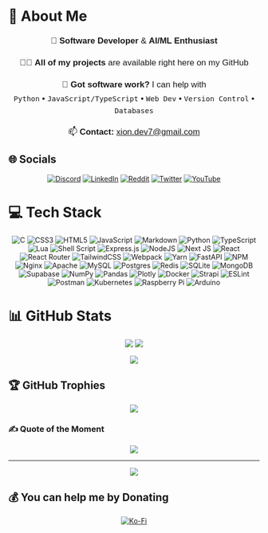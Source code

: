 
# 💫 About Me

<div align="center" style="font-size: 17px; line-height: 1.6; font-family: sans-serif;">

  <p>🌱 <strong>Software Developer</strong> & <strong>AI/ML Enthusiast</strong></p>

  <p>👨‍💻 <strong>All of my projects</strong> are available right here on my GitHub</p>

  <p>💬 <strong>Got software work?</strong> I can help with <br>
     <code>Python</code> • <code>JavaScript/TypeScript</code> • <code>Web Dev</code> • <code>Version Control</code> • <code>Databases</code>
  </p>

  <p>📫 <strong>Contact:</strong> <a href="mailto:xion.dev7@gmail.com">xion.dev7@gmail.com</a></p>

</div>


## 🌐 Socials
<div align="center">
  
[![Discord](https://img.shields.io/badge/Discord-%237289DA.svg?logo=discord&logoColor=white)](https://discord.gg/nUTztmC6SG) 
[![LinkedIn](https://img.shields.io/badge/LinkedIn-%230077B5.svg?logo=linkedin&logoColor=white)](https://linkedin.com/in/xion-wang) 
[![Reddit](https://img.shields.io/badge/Reddit-%23FF4500.svg?logo=Reddit&logoColor=white)](https://reddit.com/user/xionwang) 
[![Twitter](https://img.shields.io/badge/Twitter-%231DA1F2.svg?logo=Twitter&logoColor=white)](https://twitter.com/its_xwang) 
[![YouTube](https://img.shields.io/badge/YouTube-%23FF0000.svg?logo=YouTube&logoColor=white)](https://youtube.com/c/UCj1yIDlZMwTlK52IcndpQtg)

</div>

# 💻 Tech Stack
<div align="center">

![C](https://img.shields.io/badge/c-%2300599C.svg?style=for-the-badge&logo=c&logoColor=white) 
![CSS3](https://img.shields.io/badge/css3-%231572B6.svg?style=for-the-badge&logo=css3&logoColor=white) 
![HTML5](https://img.shields.io/badge/html5-%23E34F26.svg?style=for-the-badge&logo=html5&logoColor=white) 
![JavaScript](https://img.shields.io/badge/javascript-%23323330.svg?style=for-the-badge&logo=javascript&logoColor=%23F7DF1E) 
![Markdown](https://img.shields.io/badge/markdown-%23000000.svg?style=for-the-badge&logo=markdown&logoColor=white) 
![Python](https://img.shields.io/badge/python-3670A0?style=for-the-badge&logo=python&logoColor=ffdd54) 
![TypeScript](https://img.shields.io/badge/typescript-%23007ACC.svg?style=for-the-badge&logo=typescript&logoColor=white) 
![Lua](https://img.shields.io/badge/lua-%232C2D72.svg?style=for-the-badge&logo=lua&logoColor=white) 
![Shell Script](https://img.shields.io/badge/shell_script-%23121011.svg?style=for-the-badge&logo=gnu-bash&logoColor=white) 
![Express.js](https://img.shields.io/badge/express.js-%23404d59.svg?style=for-the-badge&logo=express&logoColor=%2361DAFB) 
![NodeJS](https://img.shields.io/badge/node.js-6DA55F?style=for-the-badge&logo=node.js&logoColor=white) 
![Next JS](https://img.shields.io/badge/Next-black?style=for-the-badge&logo=next.js&logoColor=white) 
![React](https://img.shields.io/badge/react-%2320232a.svg?style=for-the-badge&logo=react&logoColor=%2361DAFB) 
![React Router](https://img.shields.io/badge/React_Router-CA4245?style=for-the-badge&logo=react-router&logoColor=white) 
![TailwindCSS](https://img.shields.io/badge/tailwindcss-%2338B2AC.svg?style=for-the-badge&logo=tailwind-css&logoColor=white) 
![Webpack](https://img.shields.io/badge/webpack-%238DD6F9.svg?style=for-the-badge&logo=webpack&logoColor=black) 
![Yarn](https://img.shields.io/badge/yarn-%232C8EBB.svg?style=for-the-badge&logo=yarn&logoColor=white) 
![FastAPI](https://img.shields.io/badge/FastAPI-005571?style=for-the-badge&logo=fastapi) 
![NPM](https://img.shields.io/badge/NPM-%23000000.svg?style=for-the-badge&logo=npm&logoColor=white) 
![Nginx](https://img.shields.io/badge/nginx-%23009639.svg?style=for-the-badge&logo=nginx&logoColor=white) 
![Apache](https://img.shields.io/badge/apache-%23D42029.svg?style=for-the-badge&logo=apache&logoColor=white) 
![MySQL](https://img.shields.io/badge/mysql-%2300f.svg?style=for-the-badge&logo=mysql&logoColor=white) 
![Postgres](https://img.shields.io/badge/postgres-%23316192.svg?style=for-the-badge&logo=postgresql&logoColor=white) 
![Redis](https://img.shields.io/badge/redis-%23DD0031.svg?style=for-the-badge&logo=redis&logoColor=white) 
![SQLite](https://img.shields.io/badge/sqlite-%2307405e.svg?style=for-the-badge&logo=sqlite&logoColor=white) 
![MongoDB](https://img.shields.io/badge/MongoDB-%234ea94b.svg?style=for-the-badge&logo=mongodb&logoColor=white) 
![Supabase](https://img.shields.io/badge/Supabase-3ECF8E?style=for-the-badge&logo=supabase&logoColor=white) 
![NumPy](https://img.shields.io/badge/numpy-%23013243.svg?style=for-the-badge&logo=numpy&logoColor=white) 
![Pandas](https://img.shields.io/badge/pandas-%23150458.svg?style=for-the-badge&logo=pandas&logoColor=white) 
![Plotly](https://img.shields.io/badge/Plotly-%233F4F75.svg?style=for-the-badge&logo=plotly&logoColor=white) 
![Docker](https://img.shields.io/badge/docker-%230db7ed.svg?style=for-the-badge&logo=docker&logoColor=white) 
![Strapi](https://img.shields.io/badge/strapi-%232E7EEA.svg?style=for-the-badge&logo=strapi&logoColor=white) 
![ESLint](https://img.shields.io/badge/ESLint-4B3263?style=for-the-badge&logo=eslint&logoColor=white) 
![Postman](https://img.shields.io/badge/Postman-FF6C37?style=for-the-badge&logo=postman&logoColor=white) 
![Kubernetes](https://img.shields.io/badge/kubernetes-%23326ce5.svg?style=for-the-badge&logo=kubernetes&logoColor=white) 
![Raspberry Pi](https://img.shields.io/badge/-RaspberryPi-C51A4A?style=for-the-badge&logo=Raspberry-Pi) 
![Arduino](https://img.shields.io/badge/-Arduino-00979D?style=for-the-badge&logo=Arduino&logoColor=white)

</div>

# 📊 GitHub Stats
<div align="center">

![](https://github-readme-stats.vercel.app/api?username=itsxwang&theme=gruvbox&hide_border=false&include_all_commits=false&count_private=false)
![](https://github-readme-streak-stats.herokuapp.com/?user=itsxwang&theme=gruvbox&hide_border=false)

</div>

<div align="center">

![](https://github-readme-stats.vercel.app/api/top-langs/?username=itsxwang&theme=gruvbox&hide_border=false&include_all_commits=false&count_private=false&layout=compact)

</div>

## 🏆 GitHub Trophies
<div align="center">

![](https://github-trophies.vercel.app/?username=itsxwang&theme=gruvbox&no-frame=false&no-bg=true&margin-w=4)

</div>

### ✍️ Quote of the Moment
<div align="center">

![](https://quotes-github-readme.vercel.app/api?type=horizontal&theme=gruvbox)

</div>

---
<div align="center">

[![](https://visitcount.itsvg.in/api?id=itsxwang&icon=0&color=0)](https://visitcount.itsvg.in)

</div>

## 💰 You can help me by Donating
<div align="center">

[![Ko-Fi](https://img.shields.io/badge/Ko--fi-F16061?style=for-the-badge&logo=ko-fi&logoColor=white)](https://ko-fi.com/xwang)

</div>
